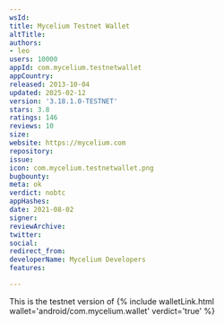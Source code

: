 ```yaml
---
wsId: 
title: Mycelium Testnet Wallet
altTitle: 
authors:
- leo
users: 10000
appId: com.mycelium.testnetwallet
appCountry: 
released: 2013-10-04
updated: 2025-02-12
version: '3.18.1.0-TESTNET'
stars: 3.8
ratings: 146
reviews: 10
size: 
website: https://mycelium.com
repository: 
issue: 
icon: com.mycelium.testnetwallet.png
bugbounty: 
meta: ok
verdict: nobtc
appHashes: 
date: 2021-08-02
signer: 
reviewArchive: 
twitter: 
social: 
redirect_from: 
developerName: Mycelium Developers
features: 

---
```


This is the testnet version of {% include walletLink.html wallet='android/com.mycelium.wallet' verdict='true' %}